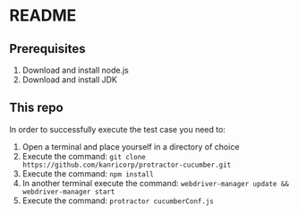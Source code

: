 # README
## Prerequisites
1. Download and install node.js
2. Download and install JDK

## This repo
In order to successfully execute the test case you need to:

1. Open a terminal and place yourself in a directory of choice
2. Execute the command: `git clone https://github.com/kanricorp/protractor-cucumber.git`
3. Execute the command: `npm install`
4. In another terminal execute the command: `webdriver-manager update && webdriver-manager start`
5. Execute the command: `protractor cucumberConf.js`
